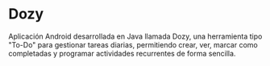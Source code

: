 # Dozy
Aplicación Android desarrollada en Java llamada Dozy, una herramienta tipo "To-Do" para gestionar tareas diarias, permitiendo crear, ver, marcar como completadas y programar actividades recurrentes de forma sencilla.
